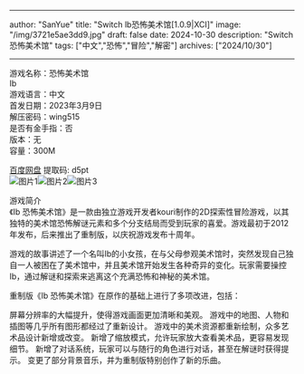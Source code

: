 
---
author: "SanYue"
title: "Switch lb恐怖美术馆[1.0.9|XCI]"
image: "/img/3721e5ae3dd9.jpg"
draft: false
date: 2024-10-30
description: "Switch 恐怖美术馆"
tags: ["中文","恐怖","冒险","解密"]
archives: ["2024/10/30"]

---

游戏名称：恐怖美术馆   
Ib    
游戏语言：中文  
首发日期：2023年3月9日  
解压密码：wing515  
是否有金手指：否  
版本：无   
容量：300M

[百度网盘](https://pan.baidu.com/s/1PSyzOAaVNw3mNfyzZhWSGw) 提取码: d5pt  
![图片1](/img/ss_c0efed18.jpg)![图片2](/img/3cd86c57e3.jpg)![图片3](/img/ss_e83a2d0.jpg)  

游戏简介  
《Ib 恐怖美术馆》是一款由独立游戏开发者kouri制作的2D探索性冒险游戏，以其独特的美术馆恐怖解谜元素和多个分支结局而受到玩家的喜爱。游戏最初于2012年发布，后来推出了重制版，以庆祝游戏发布十周年。

游戏的故事讲述了一个名叫Ib的小女孩，在与父母参观美术馆时，突然发现自己独自一人被困在了美术馆中，并且美术馆开始发生各种奇异的变化。玩家需要操控Ib，通过解谜和探索来逃离这个充满恐怖和神秘的美术馆。

重制版《Ib 恐怖美术馆》在原作的基础上进行了多项改进，包括：

屏幕分辨率的大幅提升，使得游戏画面更加清晰和美观。
游戏中的地图、人物和插图等几乎所有图形都经过了重新设计。
游戏中的美术资源都重新绘制，众多艺术品设计新增或改变。
新增了缩放模式，允许玩家放大查看美术品，更容易发现细节。
新增了对话系统，玩家可以与随行的角色进行对话，甚至在解谜时获得提示。
变更了部分背景音乐，并为重制版特别创作了新的乐曲。
